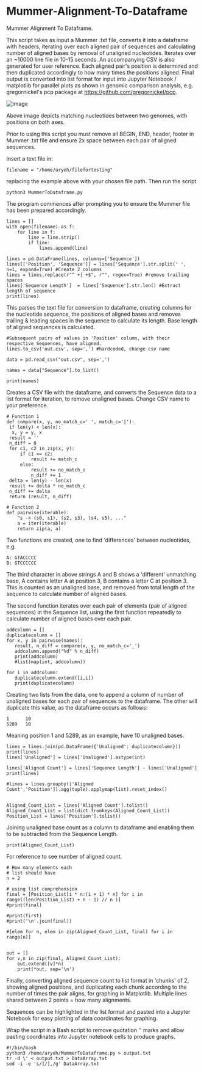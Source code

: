 # Mummer-Alignment-To-Dataframe
Mummer Alignment To Dataframe.

This script takes as input a Mummer .txt file, converts it into a dataframe with headers, iterating over each aligned pair of sequences and calculating number of aligned bases by removal of unaligned nucleotides.
Iterates over an ~10000 line file in 10-15 seconds.
An accompanying CSV is also generated for user reference.
Each aligned pair's position is determined and then duplicated accordingly to how many times the positions aligned.
Final output is converted into list format for input into Jupyter Notebook / matplotlib for parallel plots as shown in genomic comparison analysis, e.g. gregornickel's pcp package at 
https://github.com/gregornickel/pcp.


![image](https://github.com/aryehjc/Mummer-Alignment-To-Dataframe/assets/83979895/dfda0328-111f-4784-a86d-72e6e40e028a)



Above image depicts matching nucleotides between two genomes, with positions on both axes.

Prior to using this script you must remove all BEGIN, END, header, footer in Mummer .txt file and ensure 2x space between each pair of aligned sequences.

Insert a text file in:

```
filename = "/home/aryeh/filefortesting"
```

replacing the example above with your chosen file path. Then run the script
```
python3 MummerToDataframe.py
```
The program commences after prompting you to ensure the Mummer file has been prepared accordingly.

```
lines = []
with open(filename) as f:
    for line in f:
        line = line.strip()
        if line:
            lines.append(line)

lines = pd.DataFrame(lines, columns=['Sequence'])
lines[['Position', 'Sequence']] = lines['Sequence'].str.split(' ', n=1, expand=True) #Create 2 columns
lines = lines.replace(r"^ +| +$", r"", regex=True) #remove trailing spaces
lines['Sequence Length']  = lines['Sequence'].str.len() #Extract length of sequence
print(lines)
```
This parses the text file for conversion to dataframe, creating columns for the nucleotide sequence, the positions of aligned bases and removes trailing & leading spaces in the sequence to calculate its length.
Base length of aligned sequences is calculated.

```
#Subsequent pairs of values in 'Position' column, with their respective Sequences, have aligned.
lines.to_csv('out.csv', sep=',') #hardcoded, change csv name

data = pd.read_csv("out.csv", sep=',')

names = data["Sequence"].to_list()

print(names)
```

Creates a CSV file with the dataframe, and converts the Sequence data to a list format for iteration, to remove unaligned bases. Change CSV name to your preference.
```
# Function 1
def compare(x, y, no_match_c=' ', match_c='|'):
 if len(y) < len(x):
  x, y = y, x
 result = ''
 n_diff = 0
 for c1, c2 in zip(x, y):
     if c1 == c2:
         result += match_c
     else:
         result += no_match_c
         n_diff += 1
 delta = len(y) - len(x)
 result += delta * no_match_c
 n_diff += delta
 return (result, n_diff)
```

```
# Function 2
def pairwise(iterable):
    "s -> (s0, s1), (s2, s3), (s4, s5), ..."
    a = iter(iterable)
    return zip(a, a)
```

Two functions are created, one to find 'differences' between nucleotides, e.g.

```
A: GTACCCCC
B: GTCCCCCC
```
The third character in above strings A and B shows a 'different' unmatching base, A contains letter A at position 3, B contains a letter C at position 3. This is counted as an unaligned base, and removed from total length of the sequence to calculate number of aligned bases.

The second function iterates over each pair of elements (pair of aligned sequences) in the Sequence list, using the first function repeatedly to calculate number of aligned bases over each pair.
```
addcolumn = []
duplicatecolumn = []
for x, y in pairwise(names):
   result, n_diff = compare(x, y, no_match_c='_')
   addcolumn.append("%d" % n_diff)
   print(addcolumn)
   #list(map(int, addcolumn))
   
for i in addcolumn:
   duplicatecolumn.extend([i,i])
   print(duplicatecolumn)
```

Creating two lists from the data, one to append a column of number of unaligned bases for each pair of sequences to the dataframe.
The other will duplicate this value, as the dataframe occurs as follows:

```
1      10
5289   10  
```
Meaning position 1 and 5289, as an example, have 10 unaligned bases. 

```
lines = lines.join(pd.DataFrame({'Unaligned': duplicatecolumn}))
print(lines)
lines['Unaligned'] = lines['Unaligned'].astype(int)

lines['Aligned Count'] = lines['Sequence Length'] - lines['Unaligned']
print(lines)

#lines = lines.groupby(['Aligned Count','Position']).agg(tuple).applymap(list).reset_index()


Aligned_Count_List = lines['Aligned Count'].tolist()
Aligned_Count_List = list(dict.fromkeys(Aligned_Count_List))
Position_List = lines['Position'].tolist()
```

Joining unaligned base count as a column to dataframe and enabling them to be subtracted from the Sequence Length.


```
print(Aligned_Count_List)
 ```

For reference to see number of aligned count.

```
# How many elements each
# list should have
n = 2
 
# using list comprehension
final = [Position_List[i * n:(i + 1) * n] for i in range((len(Position_List) + n - 1) // n )]
#print(final)

#print(first)  
#print('\n'.join(final))

#[elem for n, elem in zip(Aligned_Count_List, final) for i in range(n)]


out = []
for v,n in zip(final, Aligned_Count_List):
    out.extend([v]*n)
    print(*out, sep='\n')

```

Finally, converting aligned sequence count to list format in 'chunks' of 2, showing aligned positions, and duplicating each chunk according to the number of times the pair aligns,
for graphing in Matplotlib. Multiple lines shared between 2 points = how many alignments.

Sequences can be highlighted in the list format and pasted into a Jupyter Notebook for easy plotting of data coordinates for graphing. 

Wrap the script in a Bash script to remove quotation '' marks and allow pasting coordinates into Jupyter notebook cells to produce graphs.

```
#!/bin/bash
python3 /home/aryeh/MummerToDataframe.py > output.txt
tr -d \' < output.txt > DataArray.txt
sed -i -e 's/]/],/g' DataArray.txt
```
